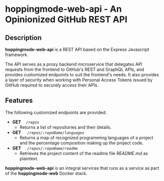 # **hoppingmode-web-api** - An Opinionized GitHub REST API

## Description

**hoppingmode-web-api** is a REST API based on the Express Javascript framework.

The API serves as a proxy backend microservice that delegates API requests from the frontend to GitHub's REST and GraphQL APIs, and provides customized endpoints to suit the frontend's needs. It also provides a layer of security when working with Personal Access Tokens issued by GitHub required to securely access their APIs.

## Features

The following customized endpoints are provided:

- **GET** &nbsp;&nbsp;&nbsp;<code>_/repos_</code>
  - Returns a list of repositories and their details.
- **GET** &nbsp;&nbsp;&nbsp; <code>_/repos/:repoName/languages_</code>
  - Returns a map of recognized programming languages of a project and the percentage composition making up the project code.
- **GET** &nbsp;&nbsp;&nbsp; <code>_/repos/:repoName/readme_</code>
  - Retrieves the project content of the readme file _README.md_ as plaintext.

**hoppingmode-web-api** is an integral services that runs as a service as part of the **hoppingmode-web** Docker stack.
